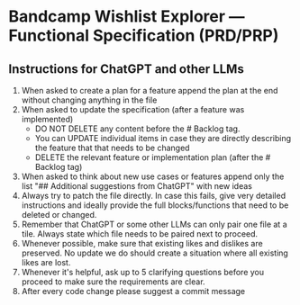 # Bandcamp Wishlist Explorer — Functional Specification (PRD/PRP)

## Instructions for ChatGPT and other LLMs
1. When asked to create a plan for a feature append the plan at the end without changing anything in the file
2. When asked to update the specification (after a feature was implemented)
    - DO NOT DELETE any content before the # Backlog tag. 
    - You can UPDATE individual items in case they are directly describing the feature that that needs to be changed
    - DELETE the relevant feature or implementation plan (after the # Backlog tag)
3. When asked to think about new use cases or features append only the list "## Additional suggestions from ChatGPT" with new ideas
4. Always try to patch the file directly. In case this fails, give very detailed instructions and ideally provide the full blocks/functions that need to be deleted or changed.
5. Remember that ChatGPT or some other LLMs can only pair one file at a tile. Always state which file needs to be paired next to proceed. 
6. Whenever possible, make sure that existing likes and dislikes are preserved. No update we do should create a situation where all existing likes are lost. 
7. Whenever it's helpful, ask up to 5 clarifying questions before you proceed to make sure the requirements are clear.
8. After every code change please suggest a commit message


